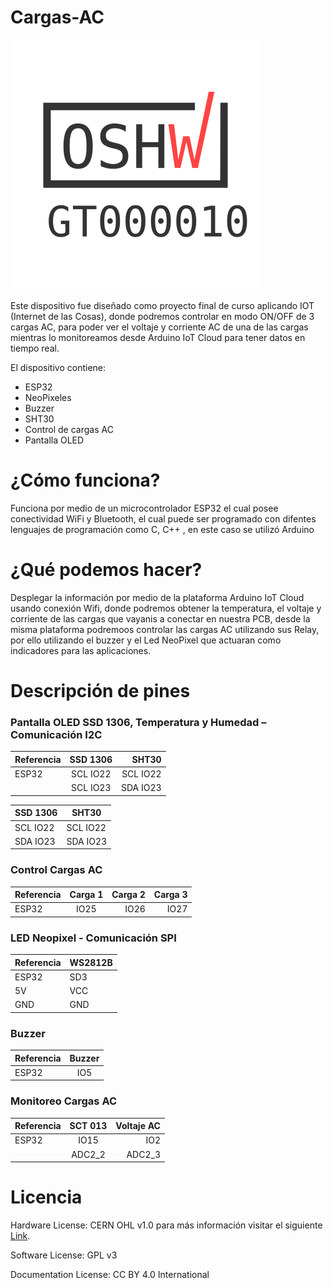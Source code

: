 
# Cargas-AC

![](/img/GT000010.svg)


Este dispositivo fue diseñado como proyecto final de curso aplicando IOT (Internet de las Cosas), donde podremos controlar
en modo ON/OFF de 3 cargas AC, para poder ver el voltaje y corriente AC de una de las cargas mientras lo monitoreamos desde
Arduino IoT Cloud para tener datos en tiempo real.

El dispositivo contiene:

- ESP32
- NeoPixeles
- Buzzer
- SHT30
- Control de cargas AC
- Pantalla OLED

# ¿Cómo funciona?

Funciona por medio de un microcontrolador ESP32 el cual posee conectividad WiFi y Bluetooth, el cual puede ser programado con difentes lenguajes de programación como C, C++ , en este caso se utilizó Arduino 


# ¿Qué podemos hacer?

Desplegar la información por medio de la plataforma Arduino IoT Cloud usando conexión Wifi, donde podremos obtener
la temperatura, el voltaje y corriente de las cargas que vayanis a conectar en nuestra PCB, desde la misma plataforma
podremoos controlar las cargas AC utilizando sus Relay, por ello utilizando el buzzer y el Led NeoPixel que actuaran
como indicadores para las aplicaciones.



# Descripción de pines 

### Pantalla OLED SSD 1306, Temperatura y Humedad – Comunicación I2C

| Referencia   | SSD 1306 | SHT30 |
| :---         |    :---: |    ---:  |
| ESP32        | SCL IO22 | SCL IO22 |
|              | SCL IO23 | SDA IO23 |


| SSD 1306 | SHT30 |
| -------- | ----- |
| SCL IO22 | SCL IO22 |
| SDA IO23 | SDA IO23 |


### Control Cargas AC 

| Referencia   | Carga 1 | Carga 2 | Carga 3 |
| :---         |    :---:|    ---: | ---:    |
| ESP32        |  IO25   |  IO26   |   IO27  |


### LED Neopixel - Comunicación SPI

| Referencia | WS2812B |
| -------- | ----- |
|  ESP32   |  SD3  |
|    5V    |  VCC  |
|   GND    |  GND  |

### Buzzer 

| Referencia   |  Buzzer | 
| :---         |   :---: |
| ESP32        |    IO5  |        

### Monitoreo Cargas AC 

| Referencia   | SCT 013  | Voltaje AC | 
| :---         |   :---:  |  ---:      |
| ESP32        |    IO15  |    IO2     |
|              |   ADC2_2 | ADC2_3     |

               
# Licencia

Hardware License: CERN OHL v1.0 para más información visitar el siguiente [Link][CERN_v1].

[CERN_v1]: https://ohwr.org/project/cernohl/wikis/Documents/CERN-OHL-version-1.2

Software License: GPL v3

Documentation License: CC BY 4.0 International
